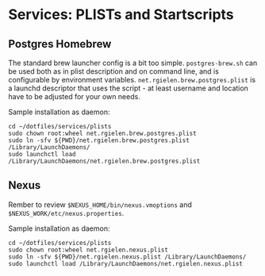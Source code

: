 # Services: PLISTs and Startscripts

## Postgres Homebrew

The standard brew launcher config is a bit too simple.
```postgres-brew.sh``` can be used both as in plist description and on command line, and is configurable by environment variables.
```net.rgielen.brew.postgres.plist``` is a launchd descriptor that uses the script - at least username and location have to be adjusted for your own needs.

Sample installation as daemon:
```
cd ~/dotfiles/services/plists
sudo chown root:wheel net.rgielen.brew.postgres.plist
sudo ln -sfv ${PWD}/net.rgielen.brew.postgres.plist /Library/LaunchDaemons/
sudo launchctl load /Library/LaunchDaemons/net.rgielen.brew.postgres.plist
```

## Nexus
Rember to review ```$NEXUS_HOME/bin/nexus.vmoptions``` and ```$NEXUS_WORK/etc/nexus.properties```. 

Sample installation as daemon:
```
cd ~/dotfiles/services/plists
sudo chown root:wheel net.rgielen.nexus.plist
sudo ln -sfv ${PWD}/net.rgielen.nexus.plist /Library/LaunchDaemons/
sudo launchctl load /Library/LaunchDaemons/net.rgielen.nexus.plist
```
